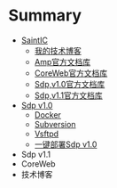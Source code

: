 # Summary

* [SaintIC](README.md)
   * [我的技术博客](docs/blog.md)
   * [Amp官方文档库](docs/amp.md)
   * [CoreWeb官方文档库](docs/coreweb.md)
   * [Sdp,v1.0官方文档库](docs/sdp_v1.0.md)
   * [Sdp,v1.1官方文档库](docs/sdp_v1.1.md)
* [Sdp v1.0](sdpv1.0/sdpv10.md)
   * [Docker](sdpv1.0/docker.md)
   * [Subversion](sdpv1.0/subversion.md)
   * [Vsftpd](sdpv1.0/vsftpd.md)
   * [一键部署Sdp v1.0](sdpv1.0/autodeploy.md)
* Sdp v1.1
* CoreWeb
* 技术博客

